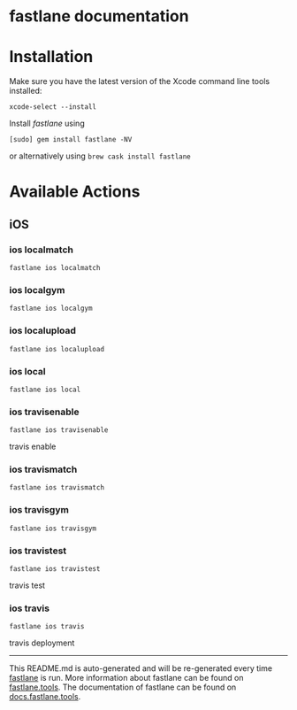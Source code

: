 fastlane documentation
================
# Installation

Make sure you have the latest version of the Xcode command line tools installed:

```
xcode-select --install
```

Install _fastlane_ using
```
[sudo] gem install fastlane -NV
```
or alternatively using `brew cask install fastlane`

# Available Actions
## iOS
### ios localmatch
```
fastlane ios localmatch
```

### ios localgym
```
fastlane ios localgym
```

### ios localupload
```
fastlane ios localupload
```

### ios local
```
fastlane ios local
```

### ios travisenable
```
fastlane ios travisenable
```
travis enable
### ios travismatch
```
fastlane ios travismatch
```

### ios travisgym
```
fastlane ios travisgym
```

### ios travistest
```
fastlane ios travistest
```
travis test
### ios travis
```
fastlane ios travis
```
travis deployment

----

This README.md is auto-generated and will be re-generated every time [fastlane](https://fastlane.tools) is run.
More information about fastlane can be found on [fastlane.tools](https://fastlane.tools).
The documentation of fastlane can be found on [docs.fastlane.tools](https://docs.fastlane.tools).
